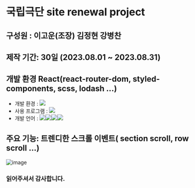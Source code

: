 # 국립극단 site renewal project

## 구성원 : 이고운(조장) 김정현 강병찬

## 제작 기간: 30일 (2023.08.01 ~ 2023.08.31)

## 개발 환경 React(react-router-dom, styled-components, scss, lodash ...)
+ 개발 환경 : <img src="https://img.shields.io/badge/windows10-0078D6?style=flat-square&logo=windows10&logoColor=white"/>
+ 사용 프로그램 : <img src="https://img.shields.io/badge/Vs code-007ACC?style=flat-square&logo=visualstudiocode&logoColor=white"/>
+ 개발 언어 :
  <img src="https://img.shields.io/badge/React-61DAFB?style=flat-square&logo=react&logoColor=white"/><img src="https://img.shields.io/badge/Sass-CC6699?style=flat-square&logo=sass&logoColor=white"/><img src="https://img.shields.io/badge/StyledComponents-DB7093?style=flat-square&logo=styledcomponents&logoColor=white"/><img src="https://img.shields.io/badge/Lodash-3492FF?style=flat-square&logo=lodash&logoColor=white"/>

## 주요 기능: 트렌디한 스크롤 이벤트( section scroll, row scroll ...)

![image](https://github.com/Kangbcgit/NationalTheaterCompanyRenewal/assets/93186451/9df76cc5-c4fc-49e3-92c3-8df4ce1e06db)

### 읽어주셔서 감사합니다.
 
